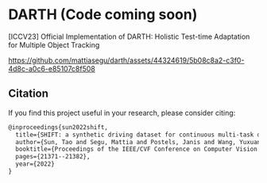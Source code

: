 # DARTH (Code coming soon)

[ICCV23] Official Implementation of DARTH: Holistic Test-time Adaptation for Multiple Object Tracking




https://github.com/mattiasegu/darth/assets/44324619/5b08c8a2-c3f0-4d8c-a0c6-e85107c8f508




## Citation

If you find this project useful in your research, please consider citing:

```latex
@inproceedings{sun2022shift,
  title={SHIFT: a synthetic driving dataset for continuous multi-task domain adaptation},
  author={Sun, Tao and Segu, Mattia and Postels, Janis and Wang, Yuxuan and Van Gool, Luc and Schiele, Bernt and Tombari, Federico and Yu, Fisher},
  booktitle={Proceedings of the IEEE/CVF Conference on Computer Vision and Pattern Recognition},
  pages={21371--21382},
  year={2022}
}
```
